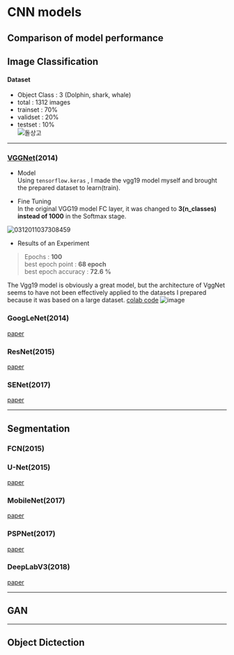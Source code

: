 # CNN models
 Comparison of model performance
--------------------------------------------------------------------------------------------------------------------------------------------------------------

## Image Classification

#### Dataset   
+ Object Class : 3 (Dolphin, shark, whale)   
+ total : 1312 images   
+ trainset : 70%   
+ validset : 20%   
+ testset : 10%   
![돌상고](https://user-images.githubusercontent.com/104747868/224483448-880732f0-bbe5-40de-9317-0a134e3498da.jpg)

--------------------------------------------------------------------------------------------------------------------------------------------------------------

### [VGGNet](https://arxiv.org/pdf/1409.1556.pdf)(2014)   

+ Model   
Using ```tensorflow.keras``` , I made the vgg19 model myself and brought the prepared dataset to learn(train).

+ Fine Tuning   
In the original VGG19 model FC layer, it was changed to **3(n_classes) instead of 1000** in the Softmax stage.   

![0312011037308459](https://user-images.githubusercontent.com/104747868/224495143-30c14185-0a50-4453-b031-03be02aafb69.jpg)   

+ Results of an Experiment   
> Epochs : **100**   
> best epoch point : **68 epoch**   
> best epoch accuracy : **72.6 %**   

The Vgg19 model is obviously a great model, but the architecture of VggNet seems to have not been effectively applied to the datasets I prepared because it was based on a large dataset.
[colab code](https://github.com/WestChaeVI/CNN-models/blob/main/models/VGGnet(72_6%25).ipynb)
![image](https://user-images.githubusercontent.com/104747868/224492827-2ec7913c-7eb0-4da5-b125-83ef8dd4916d.png)


### **GoogLeNet(2014)**
[paper](https://arxiv.org/pdf/1409.4842.pdf)


### **ResNet(2015)**
[paper](https://arxiv.org/pdf/1512.03385.pdf)


### **SENet(2017)**
[paper](https://arxiv.org/pdf/1709.01507.pdf)


--------------------------------------------------------------------------------------------------------------------------------------------------------------

## Segmentation

### **FCN(2015)**


### **U-Net(2015)**
[paper](https://arxiv.org/pdf/1505.04597.pdf)

### **MobileNet(2017)**
[paper](https://arxiv.org/pdf/1704.04861.pdf)

### **PSPNet(2017)**
[paper](https://arxiv.org/pdf/1612.01105.pdf)

### **DeepLabV3(2018)**
[paper](https://arxiv.org/pdf/1802.02611.pdf)


--------------------------------------------------------------------------------------------------------------------------------------------------------------

## GAN

--------------------------------------------------------------------------------------------------------------------------------------------------------------

## Object Dictection




